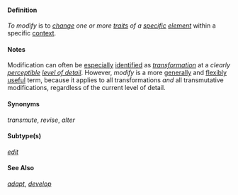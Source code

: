 #### Definition

*To modify* is to *[change](https://github.com/gcassel/Modular-Organization-Terminology/blob/master/terms/change.md) one or more [traits](https://github.com/gcassel/Modular-Organization-Terminology/blob/master/terms/trait.md) of a [specific](https://github.com/gcassel/Modular-Organization-Terminology/blob/master/terms/specific.md) [element](https://github.com/gcassel/Modular-Organization-Terminology/blob/master/terms/element.md)* within a specific [context](https://github.com/gcassel/Modular-Organization-Terminology/blob/master/terms/context.md).

#### Notes

Modification can often be [especially](https://github.com/gcassel/Modular-Organization-Terminology/blob/master/terms/specialize.md) [identified](https://github.com/gcassel/Modular-Organization-Terminology/blob/master/terms/identify.md) as *[transformation](https://github.com/gcassel/Modular-Organization-Terminology/blob/master/terms/transform.md)* at a *clearly [perceptible](https://github.com/gcassel/Modular-Organization-Terminology/blob/master/terms/perceive.md) [level of detail](https://github.com/gcassel/Modular-Organization-Terminology/blob/master/terms/level-of-detail.md)*.  However, *modify* is a more [generally](https://github.com/gcassel/Modular-Organization-Terminology/blob/master/terms/generic.md) and [flexibly](https://github.com/gcassel/Modular-Organization-Terminology/blob/master/terms/flexible.md) [useful](https://github.com/gcassel/Modular-Organization-Terminology/blob/master/terms/use.md) term, because it applies to all transformations *and* all transmutative modifications, regardless of the current level of detail.

#### Synonyms

*transmute*, *revise*, *alter*

#### Subtype(s)

*[edit](https://github.com/gcassel/Modular-Organization-Terminology/blob/master/terms/edit.md)* 

#### See Also

*[adapt](https://github.com/gcassel/Modular-Organization-Terminology/blob/master/terms/adapt.md)*, *[develop](https://github.com/gcassel/Modular-Organization-Terminology/blob/master/terms/develop.md)*


